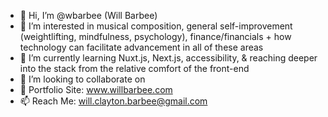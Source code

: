 - 👋 Hi, I’m @wbarbee (Will Barbee)
- 👀 I’m interested in musical composition, general self-improvement (weightlifting, mindfulness, psychology), finance/financials + how technology can facilitate advancement in all of these areas
- 🌱 I’m currently learning Nuxt.js, Next.js, accessibility, & reaching deeper into the stack from the relative comfort of the front-end
- 💞️ I’m looking to collaborate on 
- 💼 Portfolio Site: <a href="www.willbarbee.com">www.willbarbee.com</a>
- 📫 Reach Me: <a href="mailto:will.clayton.barbee@gmail.com">will.clayton.barbee@gmail.com</a>
